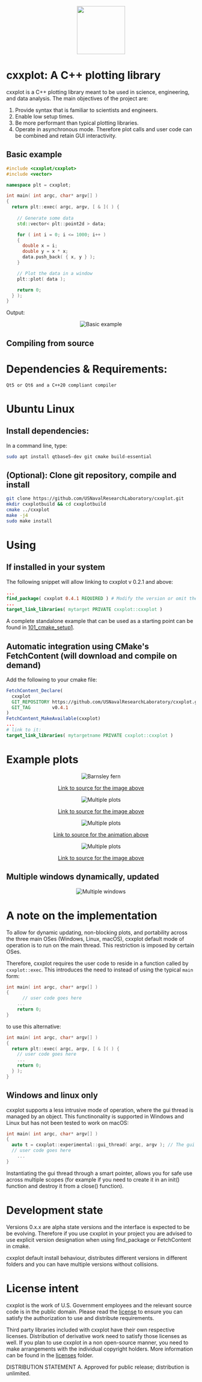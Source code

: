 <div align="center">
<p align="center">
  <img src="src/images/cxxplot_logo.png" width=128/>
</p>
</div>

# cxxplot: A C++ plotting library
cxxplot is a C++ plotting library meant to be used in science, engineering, and data analysis. The main objectives of the project are:
1. Provide syntax that is familiar to scientists and engineers.
2. Enable low setup times.
2. Be more performant than typical plotting libraries.
4. Operate in asynchronous mode. Therefore plot calls and user code can be combined and retain GUI interactivity. 

## Basic example
```c++
#include <cxxplot/cxxplot>
#include <vector>

namespace plt = cxxplot;

int main( int argc, char* argv[] )
{
  return plt::exec( argc, argv, [ & ]( ) {
    
    // Generate some data
    std::vector< plt::point2d > data;

    for ( int i = 0; i <= 1000; i++ )
    {
      double x = i;
      double y = x * x;
      data.push_back( { x, y } );
    }

    // Plot the data in a window
    plt::plot( data );

    return 0;
  } );
}
```
Output:
<div align="center">
  <img src="https://raw.githubusercontent.com/USNavalResearchLaboratory/cxxplot/main/doc/images/basic_example.png" alt="Basic example">
</div>

## Compiling from source
# Dependencies & Requirements:
```
Qt5 or Qt6 and a C++20 compliant compiler
```
# Ubuntu Linux
## Install dependencies:
In a command line, type:
```bash
sudo apt install qtbase5-dev git cmake build-essential
````
## (Optional): Clone git repository, compile and install
```bash
git clone https://github.com/USNavalResearchLaboratory/cxxplot.git
mkdir cxxplotbuild && cd cxxplotbuild
cmake ../cxxplot
make -j4
sudo make install
```

# Using
## If installed in your system
The following snippet will allow linking to cxxplot v 0.2.1 and above:
```cmake
...
find_package( cxxplot 0.4.1 REQUIRED ) # Modify the version or omit the version altogether
...
target_link_libraries( mytarget PRIVATE cxxplot::cxxplot )
```
A complete standalone example that can be used as a starting point can be found in [101_cmake_setup1](examples/101_cmake_setup1).

## Automatic integration using CMake's FetchContent (will download and compile on demand)
Add the following to your cmake file:
```cmake
FetchContent_Declare(
  cxxplot
  GIT_REPOSITORY https://github.com/USNavalResearchLaboratory/cxxplot.git
  GIT_TAG        v0.4.1
)
FetchContent_MakeAvailable(cxxplot)
...
# link to it:
target_link_libraries( mytargetname PRIVATE cxxplot::cxxplot )
```
# Example plots
<div align="center">
  <img src="https://raw.githubusercontent.com/USNavalResearchLaboratory/cxxplot/main/doc/images/barnsley_fern.png" alt="Barnsley fern">
  
[Link to source for the image above](examples/03_barnsley_fern/main.cpp)
</div>


<div align="center">
  <img src="https://raw.githubusercontent.com/USNavalResearchLaboratory/cxxplot/main/doc/images/multiple_plots.png" alt="Multiple plots">

[Link to source for the image above](examples/04_compute_and_plot/main.cpp)
</div>

<div align="center">
  <img src="https://raw.githubusercontent.com/USNavalResearchLaboratory/cxxplot/main/doc/images/08_animation.gif" alt="Multiple plots">

[Link to source for the animation above](examples/08_animation/main.cpp)
</div>

<div align="center">
  <img src="https://raw.githubusercontent.com/USNavalResearchLaboratory/cxxplot/main/doc/images/linecolor.png" alt="Multiple plots">

[Link to source for the image  above](examples/07_line_color_order/main.cpp)
</div>

## Multiple windows dynamically, updated
<div align="center">
  <img src="https://raw.githubusercontent.com/USNavalResearchLaboratory/cxxplot/main/doc/images/multiple_windows.gif" alt="Multiple windows">
</div>

# A note on the implementation
To allow for dynamic updating, non-blocking plots, and portability across the three main OSes (Windows, Linux, macOS), cxxplot default mode of operation is to run on the main thread. This restriction is imposed by certain OSes. 

Therefore, cxxplot requires the user code to reside in a function called by ```cxxplot::exec```. This introduces the need to instead of using the typical ```main``` form:
```c++
int main( int argc, char* argv[] )
{
      // user code goes here
    ...
    return 0;
}
```
to use this alternative:
```c++
int main( int argc, char* argv[] )
{
  return plt::exec( argc, argv, [ & ]( ) {
    // user code goes here
    ...
    return 0;
  } );
}
```
## Windows and linux only
cxxplot supports a less intrusive mode of operation, where the gui thread is managed by an object. This functinonality is supported in Windows and Linux but has not been tested to work on macOS:
```c++
int main( int argc, char* argv[] )
{
  auto t = cxxplot::experimental::gui_thread( argc, argv ); // The gui thread will be alive as long as t is alive.
  // user code goes here
    ...
}
```
Instantiating the gui thread through a smart pointer, allows you for safe use across multiple scopes (for example if you need to create it in an init() function and destroy it from a close() function).

# Development state
Versions 0.x.x are alpha state versions and the interface is expected to be be evolving. Therefore if you use cxxplot in your project you are advised to use explicit version designation when using find_package or FetchContent in cmake. 

cxxplot default install behaviour, distributes different versions in different folders and you can have multiple versions without collisions.

# License intent
cxxplot is the work of U.S. Government employees and the relevant source code is in the public domain. Please read the [license](license.txt) to ensure you can satisfy the authorization to use and distribute requirements.

Third party libraries included with cxxplot have their own respective licenses. Distribution of derivative work need to satisfy those licenses as well. If you plan to use cxxplot in a non open-source manner, you need to make arrangements with the individual copyright holders. More information can be found in the [licenses](licenses) folder.

DISTRIBUTION STATEMENT A. Approved for public release; distribution is unlimited.
